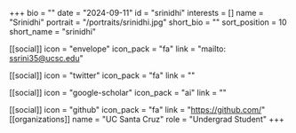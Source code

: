 +++
bio = "" 
date = "2024-09-11" 
id = "srinidhi" 
interests = [] 
name = "Srinidhi" 
portrait = "/portraits/srinidhi.jpg" 
short_bio = "" 
sort_position = 10
 short_name = "srinidhi" 

[[social]] 
    icon = "envelope" 
    icon_pack = "fa" 
    link = "mailto: ssrini35@ucsc.edu"

 [[social]] 
    icon = "twitter" 
    icon_pack = "fa" 
    link = "" 

[[social]] 
    icon = "google-scholar" 
    icon_pack = "ai" 
    link = "" 

[[social]] 
    icon = "github" 
    icon_pack = "fa" 
    link = "https://github.com/" 
[[organizations]] 
     name = "UC Santa Cruz" 
      role = "Undergrad Student" 
+++
